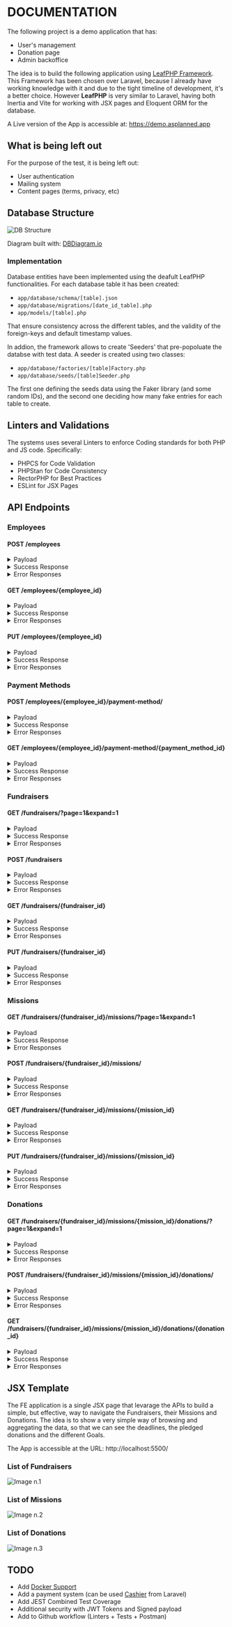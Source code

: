 # DOCUMENTATION

The following project is a demo application that has:
* User's management
* Donation page
* Admin backoffice

The idea is to build the following application using 
[LeafPHP Framework](https://leafphp.dev/). This Framework has been chosen 
over Laravel, because I already have working knowledge with it and due to 
the tight timeline of development, it's a better choice. However 
**LeafPHP** is very similar to Laravel, having both Inertia 
and Vite for working with JSX pages and Eloquent ORM for the database.

A Live version of the App is accessible at: https://demo.asplanned.app

## What is being left out

For the purpose of the test, it is being left out:

* User authentication
* Mailing system
* Content pages (terms, privacy, etc)

## Database Structure

![DB Structure](assets/images/ACME-DB-Structure.png)

Diagram built with: [DBDiagram.io](https://dbdiagram.io/)


### Implementation

Database entities have been implemented using the deafult LeafPHP 
functionalities. For each database table it has been created:

* `app/database/schema/[table].json`
* `app/database/migrations/[date_id_table].php`
* `app/models/[table].php`

That ensure consistency across the different tables, and the validity
of the foreign-keys and default timestamp values.

In addion, the framework allows to create 'Seeders' that pre-popoluate
the databse with test data. A seeder is created using two classes:

* `app/database/factories/[table]Factory.php`
* `app/database/seeds/[table]Seeder.php`

The first one defining the seeds data using the Faker library (and some
random IDs), and the second one deciding how many fake entries for each
table to create.

## Linters and Validations

The systems uses several Linters to enforce Coding standards for both
PHP and JS code. Specifically:

* PHPCS for Code Validation
* PHPStan for Code Consistency
* RectorPHP for Best Practices
* ESLint for JSX Pages


## API Endpoints

### Employees

#### POST /employees

<details>
    <summary>Payload</summary>

```json
{
  "username": "test.foo",
  "email": "test.foo@example.org",
  "first_name": "Test",
  "last_name": "Food",
  "role": "Software Developer",
  "department": "IT"
}
```
</details>

<details>
    <summary>Success Response</summary>

```json
{
  "id": 1,
  "username": "test.foo",
  "email": "test.foo@example.org",
  "first_name": "Test",
  "last_name": "Food",
  "role": "Software Developer",
  "department": "IT",
  "created_at": "2024-06-17T21:58:00.000000Z",
  "updated_at": "2024-06-17T21:58:36.000000Z"
}
```
</details>

<details>
    <summary>Error Responses</summary>

- 406 Not valid data
- 422 Missing mandatory field
- 500 Exception
</details>

#### GET /employees/{employee_id}

<details>
    <summary>Payload</summary>

```
No payload
```
</details>

<details>
    <summary>Success Response</summary>

```json
{
  "id": 1,
  "username": "test.foo",
  "email": "test.foo@example.org",
  "first_name": "Test",
  "last_name": "Food",
  "role": "7VkIem3Tpi",
  "department": "xs7eJHLqoH",
  "created_at": "2024-06-17T21:58:00.000000Z",
  "updated_at": "2024-06-17T21:58:36.000000Z"
}
```
</details>

<details>
    <summary>Error Responses</summary>

- 404 Not found
- 406 Not valid data
- 422 Missing mandatory field
- 500 Exception
</details>

#### PUT /employees/{employee_id}

<details>
    <summary>Payload</summary>

```json
{
  "username": "updated.foo",
  "email": "updated.foo@example.org",
  "first_name": "Updated",
  "last_name": "Foo",
  "role": "Senior Developer",
  "department": "Engineering"
}
```
</details>

<details>
    <summary>Success Response</summary>

```
204 No Content
```
</details>

<details>
    <summary>Error Responses</summary>

- 404 Not found
- 406 Not valid data
- 422 Missing mandatory field
- 500 Exception
</details>

### Payment Methods


#### POST /employees/{employee_id}/payment-method/

<details>
    <summary>Payload</summary>

```json
{
  "type": "credit_card",
  "cc_number": "4111111111111111",
  "cc_ccv": "123",
  "expiration_month": "12",
  "expiration_year": "2025"
}
```
</details>

<details>
    <summary>Success Response</summary>

```json
{
  "id": 1,
  "employee_id": 1,
  "type": "credit_card",
  "cc_number": "4111111111111111",
  "cc_ccv": "123",
  "expiration_month": "12",
  "expiration_year": "2025",
  "created_at": "2024-06-17T21:58:00.000000Z",
  "updated_at": "2024-06-17T21:58:36.000000Z"
}
```
</details>

<details>
    <summary>Error Responses</summary>

- 406 Not valid data
- 422 Missing mandatory field
- 500 Exception
</details>

#### GET /employees/{employee_id}/payment-method/{payment_method_id}

<details>
    <summary>Payload</summary>

```
No payload
```
</details>

<details>
    <summary>Success Response</summary>

```json
{
  "id": 1,
  "employee_id": 1,
  "type": "credit_card",
  "cc_number": "4111111111111111",
  "cc_ccv": "123",
  "expiration_month": "12",
  "expiration_year": "2025",
  "created_at": "2024-06-17T21:58:00.000000Z",
  "updated_at": "2024-06-17T21:58:36.000000Z"
}
```
</details>

<details>
    <summary>Error Responses</summary>

- 404 Not found
- 406 Not valid data
- 422 Missing mandatory field
- 500 Exception
</details>

### Fundraisers


#### GET /fundraisers/?page=1&expand=1

<details>
    <summary>Payload</summary>

```
No payload
```

</details>

<details>
    <summary>Success Response</summary>

```json
{
  "fundraisers": [
    {
      "id": 2,
      "employee_id": 1,
      "name": "Test Fundraiser",
      "website": "https://www.testwebsite.com",
      "description": "This is a Test Fundraiser inserted from API",
      "goal_amount": 3000,
      "goal_currency": "EUR",
      "goal_end_date": "2024-12-31T00:00:00.000000Z",
      "created_at": "2024-06-17T21:58:37.000000Z",
      "updated_at": "2024-06-17T21:58:37.000000Z"
    },
    {
      "id": 1,
      "employee_id": 1,
      "name": "Test Change name 1",
      "website": "https://www.test.foo",
      "description": "Random Description change for Fundraiser",
      "goal_amount": 10000,
      "goal_currency": "USD",
      "goal_end_date": "2025-05-19T23:30:27.000000Z",
      "created_at": "2024-06-17T21:58:01.000000Z",
      "updated_at": "2024-06-17T21:58:37.000000Z"
    }
  ],
  "_collections": {
    "employees": {
      "1": {
        "id": 1,
        "username": "test.foo",
        "email": "test.foo@example.org",
        "first_name": "Test",
        "last_name": "Food",
        "role": "7VkIem3Tpi",
        "department": "xs7eJHLqoH",
        "created_at": "2024-06-17T21:58:00.000000Z",
        "updated_at": "2024-06-17T21:58:36.000000Z"
      }
    }
  },
  "_pages": {
    "current": 1,
    "total": 1
  }
}
```

</details>

<details>
    <summary>Error Responses</summary>

- 404 Not found
```json
{
  "fundraisers": [],
  "_collections": [],
  "_pages": {
    "current": 5,
    "total": 1
  }
}
```
- 406 Not valid data
- 422 Missing mandatory field
- 500 Exception

</details>

#### POST /fundraisers

<details>
    <summary>Payload</summary>

```json
{
  "employee_id": 1,
  "name": "Test Fundraiser",
  "website": "https://www.testwebsite.com",
  "description": "This is a Test Fundraiser inserted from API",
  "goal_amount": 3000,
  "goal_currency": "EUR",
  "goal_end_date": "2024-12-31T00:00:00.01Z"
}
```

</details>

<details>
    <summary>Success Response</summary>

```json
{
  "employee_id": 1,
  "name": "Test Fundraiser",
  "website": "https://www.testwebsite.com",
  "description": "This is a Test Fundraiser inserted from API",
  "goal_amount": 3000,
  "goal_currency": "EUR",
  "goal_end_date": "2024-12-31T00:00:00.000000Z",
  "updated_at": "2024-06-17T22:08:17.000000Z",
  "created_at": "2024-06-17T22:08:17.000000Z",
  "id": 3
}
```

</details>

<details>
    <summary>Error Responses</summary>

- 406 Not valid data
- 422 Missing mandatory field
- 500 Exception

</details>

#### GET /fundraisers/{fundraiser_id}

<details>
    <summary>Payload</summary>

```
No payload

```

</details>

<details>
    <summary>Success Response</summary>

```json
{
  "id": 1,
  "employee_id": 2,
  "name": "Keeling, Balistreri and Conn",
  "website": "https://www.farrell.com",
  "description": "Adipisci quidem ducimus beatae aut consequatur totam autem. Voluptatem et architecto nihil rerum accusamus. Esse architecto atque quia.",
  "goal_amount": 13705,
  "goal_currency": "EUR",
  "goal_end_date": "2025-05-22T23:34:30.000000Z",
  "created_at": "2024-06-17T14:54:31.000000Z",
  "updated_at": "2024-06-17T14:54:31.000000Z"
}
```

</details>

<details>
    <summary>Error Responses</summary>

- 404 Not found
- 406 Not valid data
- 422 Missing mandatory field
- 500 Exception

</details>

#### PUT /fundraisers/{fundraiser_id}

<details>
    <summary>Payload</summary>

```json
{
  "name": "Updated Fundraiser",
  "website": "https://www.updatedwebsite.com",
  "description": "Updated description",
  "goal_amount": 5000,
  "goal_currency": "USD",
  "goal_end_date": "2025-12-31T00:00:00.01Z"
}
```

</details>

<details>
    <summary>Success Response</summary>

```
204 No Content
```

</details>

<details>
    <summary>Error Responses</summary>

- 404 Not found
- 406 Not valid data
- 422 Missing mandatory field
- 500 Exception
</details>

### Missions


#### GET /fundraisers/{fundraiser_id}/missions/?page=1&expand=1

<details>
    <summary>Payload</summary>

```
No payload
```

</details>

<details>
    <summary>Success Response</summary>

```json
{
  "missions": [
    {
      "id": 2,
      "employee_id": 1,
      "fundraiser_id": 1,
      "name": "Test Mission",
      "website": "https://www.testwebsite.com",
      "description": "This is a Test Mission inserted from API",
      "goal_amount": 3000,
      "goal_currency": "EUR",
      "goal_end_date": "2024-12-31T00:00:00.000000Z",
      "created_at": "2024-06-17T21:58:37.000000Z",
      "updated_at": "2024-06-17T21:58:37.000000Z"
    },
    {
      "id": 1,
      "employee_id": 1,
      "fundraiser_id": 1,
      "name": "Test Change name 1",
      "website": "https://www.test.foo",
      "description": "Random Description change for Mission",
      "goal_amount": 10000,
      "goal_currency": "USD",
      "goal_end_date": "2025-05-19T23:30:27.000000Z",
      "created_at": "2024-06-17T21:58:01.000000Z",
      "updated_at": "2024-06-17T21:58:37.000000Z"
    }
  ],
  "_collections": {
    "employees": {
      "1": {
        "id": 1,
        "username": "test.foo",
        "email": "test.foo@example.org",
        "first_name": "Test",
        "last_name": "Food",
        "role": "7VkIem3Tpi",
        "department": "xs7eJHLqoH",
        "created_at": "2024-06-17T21:58:00.000000Z",
        "updated_at": "2024-06-17T21:58:36.000000Z"
      }
    },
    "fundraisers": {
      "1": {
        "id": 1,
        "employee_id": 1,
        "name": "Test Fundraiser",
        "website": "https://www.testwebsite.com",
        "description": "This is a Test Fundraiser inserted from API",
        "goal_amount": 3000,
        "goal_currency": "EUR",
        "goal_end_date": "2024-12-31T00:00:00.000000Z",
        "created_at": "2024-06-17T21:58:01.000000Z",
        "updated_at": "2024-06-17T21:58:37.000000Z"
      }
    }
  },
  "_pages": {
    "current": 1,
    "total": 1
  }
}
```

</details>

<details>
    <summary>Error Responses</summary>

- 404 Not found
```json
{
  "missions": [],
  "_collections": [],
  "_pages": {
    "current": 5,
    "total": 1
  }
}
```
- 406 Not valid data
- 422 Missing mandatory field
- 500 Exception

</details>

#### POST /fundraisers/{fundraiser_id}/missions/

<details>
    <summary>Payload</summary>

```json
{
  "employee_id": 1,
  "name": "Test Mission",
  "website": "https://www.testwebsite.com",
  "description": "This is a Test Mission inserted from API",
  "goal_amount": 3000,
  "goal_currency": "EUR",
  "goal_end_date": "2024-12-31T00:00:00.01Z"
}
```

</details>

<details>
    <summary>Success Response</summary>

```json
{
  "employee_id": 1,
  "fundraiser_id": 1,
  "name": "Test Mission",
  "website": "https://www.testwebsite.com",
  "description": "This is a Test Mission inserted from API",
  "goal_amount": 3000,
  "goal_currency": "EUR",
  "goal_end_date": "2024-12-31T00:00:00.000000Z",
  "updated_at": "2024-06-17T22:08:17.000000Z",
  "created_at": "2024-06-17T22:08:17.000000Z",
  "id": 3
}
```

</details>

<details>
    <summary>Error Responses</summary>

- 406 Not valid data
- 422 Missing mandatory field
- 500 Exception

</details>

#### GET /fundraisers/{fundraiser_id}/missions/{mission_id}

<details>
    <summary>Payload</summary>

```
No payload
```

</details>

<details>
    <summary>Success Response</summary>

```json
{
  "id": 1,
  "employee_id": 2,
  "fundraiser_id": 1,
  "name": "Keeling, Balistreri and Conn",
  "website": "https://www.farrell.com",
  "description": "Adipisci quidem ducimus beatae aut consequatur totam autem. Voluptatem et architecto nihil rerum accusamus. Esse architecto atque quia.",
  "goal_amount": 13705,
  "goal_currency": "EUR",
  "goal_end_date": "2025-05-22T23:34:30.000000Z",
  "created_at": "2024-06-17T14:54:31.000000Z",
  "updated_at": "2024-06-17T14:54:31.000000Z"
}
```

</details>

<details>
    <summary>Error Responses</summary>

- 404 Not found
- 406 Not valid data
- 422 Missing mandatory field
- 500 Exception

</details>

#### PUT /fundraisers/{fundraiser_id}/missions/{mission_id}

<details>
    <summary>Payload</summary>

```json
{
  "name": "Updated Mission",
  "website": "https://www.updatedwebsite.com",
  "description": "Updated description",
  "goal_amount": 5000,
  "goal_currency": "USD",
  "goal_end_date": "2025-12-31T00:00:00.01Z"
}
```

</details>

<details>
    <summary>Success Response</summary>

```
204 No Content
```

</details>

<details>
    <summary>Error Responses</summary>

- 404 Not found
- 406 Not valid data
- 422 Missing mandatory field
- 500 Exception

</details>

### Donations

#### GET /fundraisers/{fundraiser_id}/missions/{mission_id}/donations/?page=1&expand=1

<details>
    <summary>Payload</summary>

```
No payload
```

</details>

<details>
    <summary>Success Response</summary>

```json
{
  "donations": [
    {
      "id": 2,
      "employee_id": 1,
      "mission_id": 1,
      "payment_method_id": 1,
      "amount": 15,
      "currency": "EUR",
      "created_at": "2024-06-17T21:58:37.000000Z",
      "updated_at": "2024-06-17T21:58:37.000000Z"
    },
    {
      "id": 1,
      "employee_id": 1,
      "mission_id": 1,
      "payment_method_id": 1,
      "amount": 20,
      "currency": "USD",
      "created_at": "2024-06-17T21:58:01.000000Z",
      "updated_at": "2024-06-17T21:58:37.000000Z"
    }
  ],
  "_collections": {
    "employees": {
      "1": {
        "id": 1,
        "username": "test.foo",
        "email": "test.foo@example.org",
        "first_name": "Test",
        "last_name": "Food",
        "role": "7VkIem3Tpi",
        "department": "xs7eJHLqoH",
        "created_at": "2024-06-17T21:58:00.000000Z",
        "updated_at": "2024-06-17T21:58:36.000000Z"
      }
    },
    "fundraisers": {
      "1": {
        "id": 1,
        "employee_id": 1,
        "name": "Test Fundraiser",
        "website": "https://www.testwebsite.com",
        "description": "This is a Test Fundraiser inserted from API",
        "goal_amount": 3000,
        "goal_currency": "EUR",
        "goal_end_date": "2024-12-31T00:00:00.000000Z",
        "created_at": "2024-06-17T21:58:01.000000Z",
        "updated_at": "2024-06-17T21:58:37.000000Z"
      }
    },
    "missions": {
      "1": {
        "id": 1,
        "employee_id": 1,
        "fundraiser_id": 1,
        "name": "Test Mission",
        "website": "https://www.testwebsite.com",
        "description": "This is a Test Mission inserted from API",
        "goal_amount": 3000,
        "goal_currency": "EUR",
        "goal_end_date": "2024-12-31T00:00:00.000000Z",
        "created_at": "2024-06-17T21:58:01.000000Z",
        "updated_at": "2024-06-17T21:58:37.000000Z"
      }
    }
  },
  "_pages": {
    "current": 1,
    "total": 1
  }
}
```

</details>

<details>
    <summary>Error Responses</summary>

- 404 Not found
```json
{
  "donations": [],
  "_collections": [],
  "_pages": {
    "current": "5",
    "total": 1
  }
}
```
- 406 Not valid data
- 422 Missing mandatory field
- 500 Exception

</details>

#### POST /fundraisers/{fundraiser_id}/missions/{mission_id}/donations/

<details>
    <summary>Payload</summary>

```json
{
  "employee_id": 2,
  "payment_method_id": 1,
  "amount": 15,
  "currency": "EUR"
}
```

</details>

<details>
    <summary>Success Response</summary>

```json
{
  "employee_id": 2,
  "mission_id": 1,
  "payment_method_id": 1,
  "amount": 15,
  "currency": "EUR",
  "updated_at": "2024-06-17T22:08:17.000000Z",
  "created_at": "2024-06-17T22:08:17.000000Z",
  "id": 3
}
```

</details>

<details>
    <summary>Error Responses</summary>

- 406 Not valid data
- 422 Missing mandatory field
- 500 Exception

</details>

#### GET /fundraisers/{fundraiser_id}/missions/{mission_id}/donations/{donation_id}

<details>
    <summary>Payload</summary>

```
No payload
```

</details>

<details>
    <summary>Success Response</summary>

```json
{
  "id": 1,
  "employee_id": 2,
  "mission_id": 1,
  "payment_method_id": 1,
  "amount": 15,
  "currency": "EUR",
  "created_at": "2024-06-17T14:54:31.000000Z",
  "updated_at": "2024-06-17T14:54:31.000000Z"
}
```

</details>

<details>
    <summary>Error Responses</summary>

- 404 Not found
- 406 Not valid data
- 422 Missing mandatory field
- 500 Exception

</details>

## JSX Template

The FE application is a single JSX page that levarage the APIs to build a simple, 
but effective, way to navigate the Fundraisers, their Missions and Donations.
The idea is to show a very simple way of browsing and aggregating the data, so that 
we can see the deadlines, the pledged donations and the different Goals. 

The App is accessible at the URL: http://localhost:5500/

### List of Fundraisers
![Image n.1](assets/images/image01.png)

### List of Missions
![Image n.2](assets/images/image02.png)

### List of Donations
![Image n.3](assets/images/image03.png)


## TODO

* Add [Docker Support](https://leafphp.dev/docs/introduction/docker.html)
* Add a payment system (can be used [Cashier](https://laravel.com/docs/11.x/billing) from Laravel)
* Add JEST Combined Test Coverage
* Additional security with JWT Tokens and Signed payload
* Add to Github workflow (Linters + Tests + Postman)

